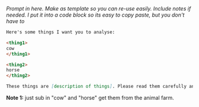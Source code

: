 *Prompt in here. Make as template so you can re-use easily. Include notes if needed. I put it into a code block so its easy to copy paste, but you don't have to*

```markdown
Here's some things I want you to analyse:

<thing1>
cow
</thing1>

<thing2>
horse
</thing2>

These things are [description of things]. Please read them carefully and [do some task].
```

**Note 1:** just sub in "cow" and "horse" get them from the animal farm.

